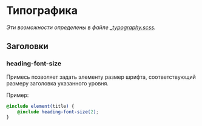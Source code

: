 # Типографика

*Эти возможности определены в файле [_typography.scss](../lib/_typography.scss).*

## Заголовки

### heading-font-size

Примесь позволяет задать элементу размер шрифта, соответствующий размеру заголовка указанного
уровня.

Пример:

```scss
@include element(title) {
    @include heading-font-size(2);
}
```
